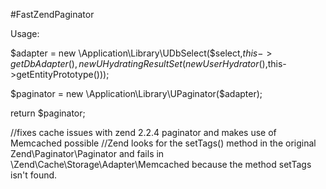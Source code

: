 #FastZendPaginator

Usage:

$adapter = new \Application\Library\UDbSelect($select,$this->getDbAdapter(),new UHydratingResultSet(new UserHydrator(),$this->getEntityPrototype()));

$paginator = new \Application\Library\UPaginator($adapter);

return $paginator;


//fixes cache issues with zend 2.2.4 paginator and makes use of Memcached possible
//Zend looks for the setTags() method in the original Zend\Paginator\Paginator and fails in \Zend\Cache\Storage\Adapter\Memcached 
because the method setTags isn't found.

